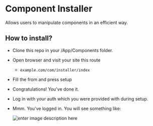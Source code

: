 
# Component Installer

Allows users to manipulate components in an efficient way.

## How to install?

- Clone this repo in your /App/Components folder.
- Open browser and visit your site this route
	- ```example.com/com/installer/index```
- Fill the from and press setup
- Congratulations! You've done it.
- Log in with your auth which you were provided with during setup.
- Mmm. You've logged in. You will see something like:

	![enter image description here](https://i.imgur.com/k68p5s0.png)
